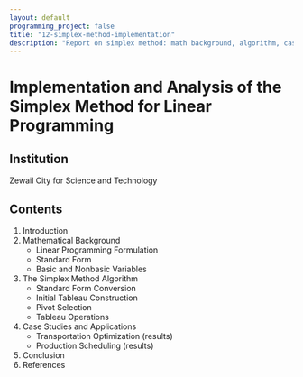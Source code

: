 ```yaml
---
layout: default
programming_project: false
title: "12-simplex-method-implementation"
description: "Report on simplex method: math background, algorithm, case studies in transportation optimization and production scheduling.  "
---
```

# Implementation and Analysis of the Simplex Method for Linear Programming

## Institution
Zewail City for Science and Technology

## Contents
1. Introduction
2. Mathematical Background
   - Linear Programming Formulation
   - Standard Form
   - Basic and Nonbasic Variables
3. The Simplex Method Algorithm
   - Standard Form Conversion
   - Initial Tableau Construction
   - Pivot Selection
   - Tableau Operations
4. Case Studies and Applications
   - Transportation Optimization (results)
   - Production Scheduling (results)
5. Conclusion
6. References


